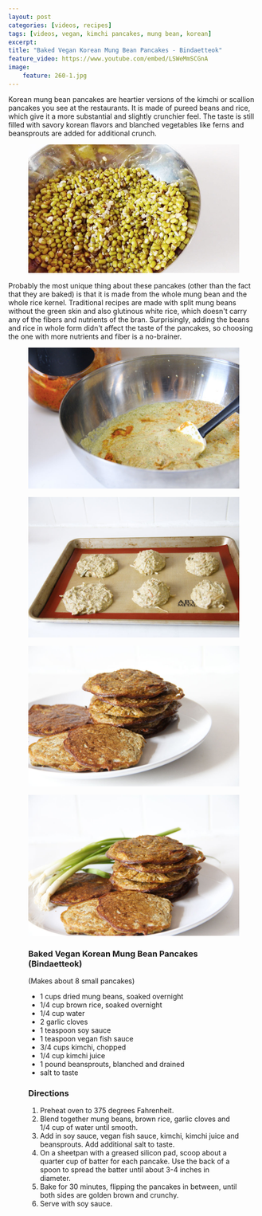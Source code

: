 ```yaml
---
layout: post
categories: [videos, recipes]
tags: [videos, vegan, kimchi pancakes, mung bean, korean]
excerpt: 
title: "Baked Vegan Korean Mung Bean Pancakes - Bindaetteok"
feature_video: https://www.youtube.com/embed/LSWeMmSCGnA
image:
    feature: 260-1.jpg
---
```


Korean mung bean pancakes are heartier versions of the kimchi or scallion pancakes you see at the restaurants.  It is made of pureed beans and rice, which give it a more substantial and slightly crunchier feel.  The taste is still filled with savory korean flavors and blanched vegetables like ferns and beansprouts are added for additional crunch.

<figure>
    <img src="/images/260-7.jpg">
</figure> 

Probably the most unique thing about these pancakes (other than the fact that they are baked) is that it is made from the whole mung bean and the whole rice kernel.  Traditional recipes are made with split mung beans without the green skin and also glutinous white rice, which doesn't carry any of the fibers and nutrients of the bran.  Surprisingly, adding the beans and rice in whole form didn't affect the taste of the pancakes, so choosing the one with more nutrients and fiber is a no-brainer. 


<figure>
    <img src="/images/260-2.jpg">
</figure> 

<figure>
    <img src="/images/260-4.jpg">
</figure> 

<figure>
    <img src="/images/260-6.jpg">
</figure> 

<figure>
    <img src="/images/260-5.jpg">
</figure> 


<figure class="ingredients" markdown="1">

### Baked Vegan Korean Mung Bean Pancakes (Bindaetteok)

(Makes about 8 small pancakes)

- 1 cups dried mung beans, soaked overnight
- 1/4 cup brown rice, soaked overnight
- 1/4 cup water
- 2 garlic cloves
- 1 teaspoon soy sauce
- 1 teaspoon vegan fish sauce
- 3/4 cups kimchi, chopped
- 1/4 cup kimchi juice
- 1 pound  beansprouts, blanched and drained
- salt to taste
</figure>

<figure class="directions" markdown="1">

### Directions

1. Preheat oven to 375 degrees Fahrenheit.
2. Blend together mung beans, brown rice, garlic cloves and 1/4 cup of water until smooth. 
3. Add in soy sauce, vegan fish sauce, kimchi, kimchi juice and beansprouts.  Add additional salt to taste.
4. On a sheetpan with a greased silicon pad, scoop about a quarter cup of batter for each pancake.  Use the back of a spoon to spread the batter until about 3-4 inches in diameter.
5. Bake for 30 minutes, flipping the pancakes in between, until both sides are golden brown and crunchy.
6. Serve with soy sauce.

